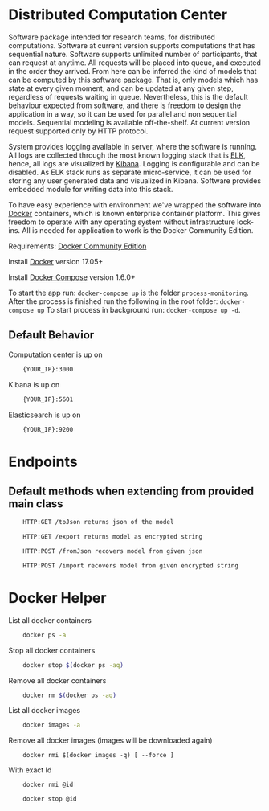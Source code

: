 # Distributed Computation Center

Software package intended for research teams, for distributed computations. Software at current version supports computations that has sequential nature. Software supports unlimited number of participants, that can request at anytime. All requests will be placed into queue, and executed in the order they arrived. From here can be inferred the kind of models that can be computed by this software package. That is, only models which has state at every given moment, and can be updated at any given step, regardless of requests waiting in queue. Nevertheless, this is the default behaviour expected from software, and there is freedom to design the application in a way, so it can be used for parallel and non sequential models. Sequential modeling is available off-the-shelf. At current version request supported only by HTTP protocol.

System provides logging available in server, where the software is running. All logs are collected through the most known logging stack that is [ELK](hhttps://www.elastic.co/elk-stack), hence, all logs are visualized by [Kibana](https://www.elastic.co/products/kibana). Logging is configurable and can be disabled. As ELK stack runs as separate micro-service, it can be used for storing any user generated data and visualized in Kibana. Software provides embedded module for writing data into this stack.

To have easy experience with environment we've wrapped the software into [Docker](https://www.docker.com/) containers, which is known enterprise container platform. This gives freedom to operate with any operating system without infrastructure lock-ins. All is needed for application to work is the Docker Community Edition. 

Requirements: [Docker Community Edition](https://www.docker.com/community-edition)

Install [Docker](https://www.docker.com/products/docker-engine#/download) version 17.05+

Install [Docker Compose](https://docs.docker.com/compose/install/) version 1.6.0+


To start the app run: `docker-compose up` is the folder `process-monitoring`.
After the process is finished run the following in the root folder: `docker-compose up`
To start process in background run: `docker-compose up -d`.

## Default Behavior

Computation center is up on 
```sh
    {YOUR_IP}:3000
```

Kibana is up on 
```sh
    {YOUR_IP}:5601
```

Elasticsearch is up on 
```sh
    {YOUR_IP}:9200
```

# Endpoints

## Default methods when extending from provided main class
```sh
    HTTP:GET /toJson returns json of the model
```
```sh
    HTTP:GET /export returns model as encrypted string
```
```sh
    HTTP:POST /fromJson recovers model from given json
```
```sh
    HTTP:POST /import recovers model from given encrypted string
```

# Docker Helper

List all docker containers 
```sh
    docker ps -a
```
Stop all docker containers 
```sh
    docker stop $(docker ps -aq)
```
Remove all docker containers
 
```sh
    docker rm $(docker ps -aq)
```
List all docker images

```sh
    docker images -a
```
Remove all docker images (images will be downloaded again)

```
    docker rmi $(docker images -q) [ --force ]
```
With exact Id

```
    docker rmi @id
```
```
    docker stop @id
```
